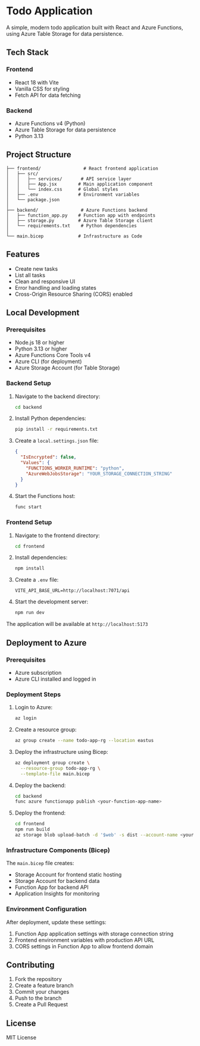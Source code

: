 # Todo Application

A simple, modern todo application built with React and Azure Functions, using Azure Table Storage for data persistence.

## Tech Stack

### Frontend
- React 18 with Vite
- Vanilla CSS for styling
- Fetch API for data fetching

### Backend
- Azure Functions v4 (Python)
- Azure Table Storage for data persistence
- Python 3.13

## Project Structure

```
├── frontend/                # React frontend application
│   ├── src/
│   │   ├── services/       # API service layer
│   │   ├── App.jsx        # Main application component
│   │   └── index.css      # Global styles
│   ├── .env               # Environment variables
│   └── package.json
│
├── backend/                # Azure Functions backend
│   ├── function_app.py    # Function app with endpoints
│   ├── storage.py         # Azure Table Storage client
│   └── requirements.txt    # Python dependencies
│
└── main.bicep             # Infrastructure as Code
```

## Features
- Create new tasks
- List all tasks
- Clean and responsive UI
- Error handling and loading states
- Cross-Origin Resource Sharing (CORS) enabled

## Local Development

### Prerequisites
- Node.js 18 or higher
- Python 3.13 or higher
- Azure Functions Core Tools v4
- Azure CLI (for deployment)
- Azure Storage Account (for Table Storage)

### Backend Setup

1. Navigate to the backend directory:
   ```bash
   cd backend
   ```

2. Install Python dependencies:
   ```bash
   pip install -r requirements.txt
   ```

3. Create a `local.settings.json` file:
   ```json
   {
     "IsEncrypted": false,
     "Values": {
       "FUNCTIONS_WORKER_RUNTIME": "python",
       "AzureWebJobsStorage": "YOUR_STORAGE_CONNECTION_STRING"
     }
   }
   ```

4. Start the Functions host:
   ```bash
   func start
   ```

### Frontend Setup

1. Navigate to the frontend directory:
   ```bash
   cd frontend
   ```

2. Install dependencies:
   ```bash
   npm install
   ```

3. Create a `.env` file:
   ```
   VITE_API_BASE_URL=http://localhost:7071/api
   ```

4. Start the development server:
   ```bash
   npm run dev
   ```

The application will be available at `http://localhost:5173`

## Deployment to Azure

### Prerequisites
- Azure subscription
- Azure CLI installed and logged in

### Deployment Steps

1. Login to Azure:
   ```bash
   az login
   ```

2. Create a resource group:
   ```bash
   az group create --name todo-app-rg --location eastus
   ```

3. Deploy the infrastructure using Bicep:
   ```bash
   az deployment group create \
     --resource-group todo-app-rg \
     --template-file main.bicep
   ```

4. Deploy the backend:
   ```bash
   cd backend
   func azure functionapp publish <your-function-app-name>
   ```

5. Deploy the frontend:
   ```bash
   cd frontend
   npm run build
   az storage blob upload-batch -d '$web' -s dist --account-name <your-storage-account-name>
   ```

### Infrastructure Components (Bicep)

The `main.bicep` file creates:
- Storage Account for frontend static hosting
- Storage Account for backend data
- Function App for backend API
- Application Insights for monitoring

### Environment Configuration

After deployment, update these settings:
1. Function App application settings with storage connection string
2. Frontend environment variables with production API URL
3. CORS settings in Function App to allow frontend domain

## Contributing

1. Fork the repository
2. Create a feature branch
3. Commit your changes
4. Push to the branch
5. Create a Pull Request

## License

MIT License